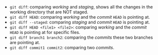 - `git diff`: comparing *working* and *staging*, shows all the changes in the working directory that are NOT staged.
- `git diff HEAD`: comparing *working* and the *commit* `HEAD` is pointing at.
- `git diff --staged`: comparing *staging* and *commit* `HEAD` is pointing at.
- `git diff HEAD <file1> <file2>`: comparing *working* and the *commit* `HEAD` is pointing at for specific files.
- `git diff branch1 branch2`: comparing the *commits* these two branches are pointing at.
- `git diff commit1 commit2`: comparing two *commits*.